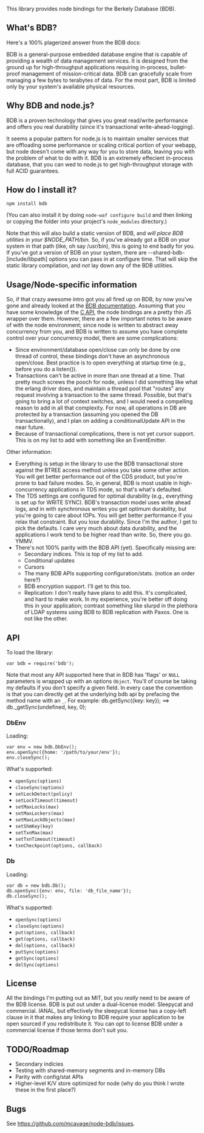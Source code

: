 This library provides node bindings for the Berkely Database (BDB).

## What's BDB?

Here's a 100% plagerized answer from the BDB docs:

BDB is a general-purpose embedded database engine that is capable of providing
a wealth of data management services. It is designed from the ground up for
high-throughput applications requiring in-process, bullet-proof management of
mission-critical data. BDB can gracefully scale from managing a few bytes to
terabytes of data. For the most part, BDB is limited only by your system's
available physical resources.

## Why BDB and node.js?

BDB is a proven technology that gives you great read/write performance and
offers you real durability  (since it's transactional write-ahead-logging).

It seems a popular pattern for node.js is to maintain smaller services that are
offloading some performance or scaling critical portion of your webapp, but
node doesn't come with any way for you to store data, leaving you with the
problem of what to do with it.  BDB is an extremely effecient in-process
database, that you can wed to node.js to get high-throughput storage with full
ACID guarantees.

## How do I install it?

    npm install bdb

(You can also install it by doing `node-waf configure build` and then
linking or copying the folder into your project's `node_modules`
directory.)

Note that this will also build a static version of BDB, and *will
place BDB utilities in your $NODE_PATH/bin*.  So, if you've already got a BDB
on your system in that path (like, oh say /usr/bin), this is going to end badly
for you. If you've got a version of BDB on your system, there are
--shared-bdb-[include/libpath] options you can pass in at configure time.  That
will skip the static library compilation, and *not* lay down any of the BDB
utilities.

## Usage/Node-specific information

So, if that crazy awesome intro got you all fired up on BDB, by now you've gone
and already looked at the [BDB documentation](http://download.oracle.com/docs/cd/E17076_02/html/toc.htm).
Assuming that you have some knowledge of the [C API](http://download.oracle.com/docs/cd/E17076_02/html/api_reference/C/frame_main.html),
the node bindings are a pretty thin JS wrapper over them.  However, there are a
few important notes to be aware of with the node environment;  since node is
written to abstract away concurrency from you, and BDB is written to assume you
have complete control over your concurrency model, there are some complications:

- Since environment/database open/close can only be done by one thread of
control, these bindings don't have an asynchronous open/close.  Best practice is
to open everything at startup time (e.g., before you do a listen()).
- Transactions can't be active in more than one thread at a time.  That
pretty much screws the pooch for node, unless I did something like what the
erlang driver does, and maintain a thread pool that "routes" any request
involving a transaction to the same thread.  Possible, but that's going to bring
a lot of context switches, and I would need a compelling reason to add in all
that complexity.  For now, all operations in DB are protected by a transaction
(assuming you opened the DB transactionally), and I plan on adding a
conditionalUpdate API in the near future.
- Because of transactional complications, there is not yet cursor support.  This
is on my list to add with something like an EventEmitter.

Other information:

- Everything is setup in the library to use the BDB transactional store against
the BTREE access method unless you take some other action.  You will get better
performance out of the CDS product, but you're prone to bad failure modes. So,
in general, BDB is most usable in high-concurrency applications in TDS mode, so
that's what's defaulted.
- The TDS settings are configured for optimal durability (e.g., everything is
set up for WRITE SYNC).  BDB's transaction model uses write ahead logs, and in
with synchronous writes you get optimum durability, but you're going to care
about IOPs.  You will get better performance if you relax that constraint.  But
you lose durability.  Since I'm the author, I get to pick the defaults.  I care
very much about data durability, and the applications I work tend to be higher
read than write.  So, there you go.  YMMV.
- There's not 100% parity with the BDB API (yet).  Specifically missing are:
   - Secondary indices.  This is top of my list to add.
   - Conditional updates
   - Cursors
   - The many BDB APIs supporting configuration/stats. (notice an order here?)
   - BDB encryption support.  I'll get to this too.
   - Replication: I don't really have plans to add this. It's complicated, and
   hard to make work.  In my experience, you're better off doing this in your
   application;  contrast something like slurpd in the plethora of LDAP systems
   using BDB to BDB replication with Paxos.  One is not like the other.

## API

To load the library:

    var bdb = require('bdb');

Note that most any API supported here that in BDB has 'flags' or `NULL`
parameters is wrapped up with an options `Object`.  You'll of course be taking
my defaults if you don't specify a given field.  In every case the convention
is that you can directly get at the underlying bdb api by prefacing the method
name with an `_`.  For example:
    db.getSync({key: key}); ==>
    db._getSync(undefined, key, 0);

### DbEnv

Loading:

    var env = new bdb.DbEnv();
    env.openSync({home: '/path/to/your/env'});
    env.closeSync();

What's supported:

- `openSync(options)`
- `closeSync(options)`
- `setLockDetect(policy)`
- `setLockTimeout(timeout)`
- `setMaxLocks(max)`
- `setMaxLockers(max)`
- `setMaxLockObjects(max)`
- `setShmKey(key)`
- `setTxnMax(max)`
- `setTxnTimeout(timeout)`
- `txnCheckpoint(options, callback)`

### Db

Loading:

    var db = new bdb.Db();
    db.openSync({env: env, file: 'db_file_name'});
    db.closeSync();

What's supported:

- `openSync(options)`
- `closeSync(options)`
- `put(options, callback)`
- `get(options, callback)`
- `del(options, callback)`
- `putSync(options)`
- `getSync(options)`
- `delSync(options)`

## License

All the bindings I'm putting out as MIT, but you *really* need to be aware of
the BDB license.  BDB is put out under a dual-license model: Sleepycat and
commercial.  IANAL, but effectively the sleepycat license has a copy-left clause
in it that makes any linking to BDB require your application to be open sourced
if you redistribute it.  You can opt to license BDB under a commercial license
if those terms don't suit you.

## TODO/Roadmap

- Secondary indicies
- Testing with shared-memory segments and in-memory DBs
- Parity with config/stat APIs
- Higher-level K/V store optimized for node (why do you think I wrote these in
the first place?)

## Bugs

See <https://github.com/mcavage/node-bdb/issues>.
